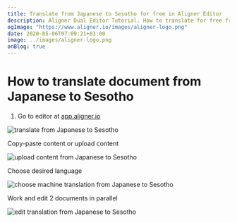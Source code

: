 ```yaml
---
title: Translate from Japanese to Sesotho for free in Aligner Editor
description: Aligner Dual Editor Tutorial. How to translate for free from Japanese to Sesotho. Aligner is multilingual document management platform. 
ogImage: "https://www.aligner.io/images/aligner-logo.png"
date: 2020-05-06T07:09:21+03:00
image: ../images/aligner-logo.png
onBlog: true
---
```


# How to translate document from Japanese to Sesotho

1. Go to editor at [app.aligner.io](https://app.aligner.io "Aligner App web page")

![translate from Japanese to Sesotho](../aligner-blank-editor.png "translate from Japanese to Sesotho")

Copy-paste content or upload content

![upload content from Japanese to Sesotho](../aligner-uploaded-document.png "upload content from Japanese to Sesotho")

Choose desired language

![choose machine translation from Japanese to Sesotho](../aligner-language-dropdown.png "choose machine translation from Japanese to Sesotho")

Work and edit 2 documents in parallel

![edit translation from Japanese to Sesotho](../aligner-double-sitded-editor.png "edit translation from Japanese to Sesotho")

